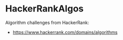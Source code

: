 # HackerRankAlgos
Algorithm challenges from HackerRank:
- https://www.hackerrank.com/domains/algorithms
